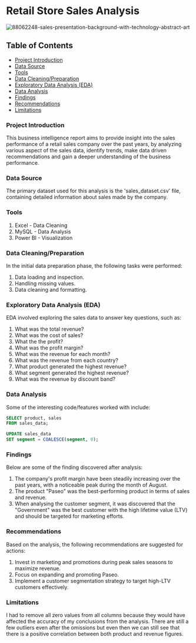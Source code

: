 # Retail Store Sales Analysis

![88062248-sales-presentation-background-with-technology-abstract-art](https://github.com/Babatee18/Babatunde-Oduwole/assets/167521089/e063c35e-784d-4caf-9c80-9597979d6440)


## Table of Contents

- [Project Introduction](#Project-Introduction)
- [Data Source](#Data-Source)
- [Tools](#Tools)
- [Data Cleaning/Preparation](#Data-Cleaning/Preparation)
- [Exploratory Data Analysis (EDA)](#Exploratory-Data-Analysis)
- [Data Analysis](#Data-Analysis)
- [Findings](#Findings)
- [Recommendations](#Recommendation)
- [Limitations](#Limitations)

### Project Introduction


This business intelligence report aims to provide insight into the sales performance of a retail sales company over the past years, by analyzing various aspect of the sales data, identify trends, make data driven recommendations and gain a deeper understanding of the business performance. 

### Data Source

The primary dataset used for this analysis is the 'sales_dataset.csv' file, containing detailed information about sales made by the company.

### Tools

1. Excel - Data Cleaning
2. MySQL - Data Analysis
3. Power BI - Visualization

### Data Cleaning/Preparation

In the initial data preparation phase, the following tasks were performed:
1. Data loading and inspection.
2. Handling missing values.
3. Data cleaning and formatting.

### Exploratory Data Analysis (EDA)

EDA involved exploring the sales data to answer key questions, such as:

1. What was the total revenue?
2. What was the cost of sales?
3. What the the profit?
4. What was the profit margin?
5. What was the revenue for each month?
6. What was the revenue from each country?
7. What product generated the highest revenue?
8. What segment generated the highest revenue?
9. What was the revenue by discount band?

### Data Analysis

Some of the interesting code/features worked with include:

```sql
SELECT product, sales
FROM sales_data;
```

```sql
UPDATE sales_data 
SET segment = COALESCE(segment, 0);
```

### Findings
Below are some of the finding discovered after analysis:
1. The company's profit margin have been steadily increasing over the past years, with a noticeable peak during the month of August.
2. The product "Paseo" was the best-performing product in terms of sales and revenue.
3. When analysing the customer segment, it was discovered that the "Government" was the best customer with the high lifetime value (LTV) and should be targeted for marketing efforts.


### Recommendations

Based on the analysis, the following recommendations are suggested for actions:

1. Invest in marketing and promotions during peak sales seasons to maximize revenue.
2. Focus on expanding and promoting Paseo.
3. Implement a customer segmentation strategy to target high-LTV customers effectively.

### Limitations

I had to remove all zero values from all columns because they would have affected the accuracy of my conclusions from the analysis. There are still a few outliers even after the omissions but even then we can still see that there is a positive correlation between both product and revenue figures.


